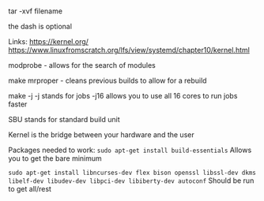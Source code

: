 #

tar -xvf filename

the dash is optional

Links:
https://kernel.org/
https://www.linuxfromscratch.org/lfs/view/systemd/chapter10/kernel.html


modprobe - allows for the search of modules

make mrproper - cleans previous builds to allow for a rebuild

make -j
-j stands for jobs -j16 allows you to use all 16 cores to run jobs faster

SBU stands for standard build unit

Kernel is the bridge between your hardware and the user

Packages needed to work:
```sudo apt-get install build-essentials```
Allows you to get the bare minimum


```sudo apt-get install libncurses-dev flex bison openssl libssl-dev dkms libelf-dev libudev-dev libpci-dev libiberty-dev autoconf```
Should be run to get all/rest